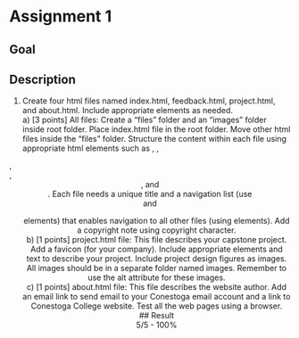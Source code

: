 # Assignment 1 <br>
## Goal <br>

## Description <br>
1. Create four html files named index.html, feedback.html, project.html, and about.html. Include
appropriate elements as needed. <br>
a) [3 points] All files: Create a “files” folder and an “images” folder inside root folder. Place
index.html file in the root folder. Move other html files inside the “files” folder. Structure
the content within each file using appropriate html elements such as <html>, <head>,
<body>, <section>, <header>, and <footer>. Each file needs a unique title and a navigation
list (use <nav> and <ul> elements) that enables navigation to all other files (using <a>
elements). Add a copyright note using copyright character.<br>
b) [1 points] project.html file: This file describes your capstone project. Add a favicon (for
your company). Include appropriate elements and text to describe your project. Include
project design figures as images. All images should be in a separate folder named images.
Remember to use the alt attribute for these images.<br>
c) [1 points] about.html file: This file describes the website author. Add an email link to send
email to your Conestoga email account and a link to Conestoga College website.
Test all the web pages using a browser.<br>
## Result <br>
5/5 - 100%
